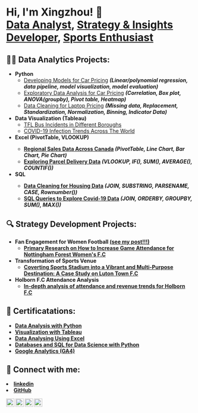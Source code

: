 <h1>Hi, I'm Xingzhou! 👋<br/><a href="https://www.linkedin.com/in/xzqian1011/">Data Analyst</a>, <a href="https://www.linkedin.com/posts/xzqian1011_thrilled-to-share-i-have-received-a-distinction-activity-7260678117071929344-wzmK?utm_source=share&utm_medium=member_desktop">Strategy & Insights Developer</a>, <a href="https://www.linkedin.com/in/xzqian1011/">Sports Enthusiast</a></h1>

<h2>👨‍💻 Data Analytics Projects:</h2>

- <b>Python</b>
  - [Developing Models for Car Pricing](https://github.com/Jasonqian123/PortfolioProjects/blob/main/Python/Model%20Development/Developing%20model%20for%20car%20price.ipynb) <b><i>(Linear/polynomial regression, data pipeline, model visualization, model evaluation)</i></b>
  - [Exploratory Data Analysis for Car Pricing](https://github.com/Jasonqian123/PortfolioProjects/blob/main/Python/Exploratary%20Data%20Analysis/Explorary%20Data%20Analysis-car%20pricing.ipynb) <b><i>(Correlation, Box plot, ANOVA(groupby), Pivot table, Heatmap)</i></b>
  - [Data Cleaning for Laptop Pricing](https://github.com/Jasonqian123/PortfolioProjects/blob/main/Python/Data%20Cleaning/laptop%20price%20-%20data%20cleaning.ipynb) <b><i>(Missing data, Replacement, Standardization, Normalization, Binning, Indicator Data)</i></b>
- <b>Data Visualization (Tableau)</b>
  - [TFL Bus Incidents in Different Boroughs](https://public.tableau.com/app/profile/xingzhou.qian/viz/TFLBusSafty_17285750193210/Dashboard1)
  - [COVID-19 Infection Trends Across The World](https://public.tableau.com/app/profile/xingzhou.qian/viz/CovidDashboard_17313603741330/Dashboard1)
- <b>Excel (PivotTable, VLOOKUP)
  - [Regional Sales Data Across Canada](https://github.com/Jasonqian123/PortfolioProjects/tree/main/Excel%20Project) <b><i>(PivotTable, Line Chart, Bar Chart, Pie Chart)</b></i>
  - [Exploring Parcel Delivery Data](https://github.com/Jasonqian123/PortfolioProjects/tree/main/Excel%20Project) <b><i>(VLOOKUP, IF(), SUM(), AVERAGE(), COUNTIF())</b></i>
- <b>SQL 
  - [Data Cleaning for Housing Data](https://github.com/Jasonqian123/PortfolioProjects/blob/main/SQL%20Query/Data%20Cleaning%20query-%20housing%20data.sql) <b><i>(JOIN, SUBSTRING, PARSENAME, CASE, Rownumber())</b></i>
  - [SQL Queries to Explore Covid-19 Data](https://github.com/Jasonqian123/PortfolioProjects/tree/main/SQL%20Query) <b><i>(JOIN, ORDERBY, GROUPBY, SUM(), MAX())</b></i>

<h2>🔍 Strategy Development Projects:</h2>

- <b>Fan Engagement for Women Football <a href="https://www.linkedin.com/posts/xzqian1011_thrilled-to-share-i-have-received-a-distinction-activity-7260678117071929344-wzmK?utm_source=share&utm_medium=member_desktop" target="_blank">(see my post!!!)</a></b>
  - [Primary Research on How to Increase Game Attendance for Nottingham Forest Women's F.C](https://drive.google.com/file/d/18oc8ughW0-61bZOIQkjvFHYaVz3XtA6-/view?usp=drive_link)
- <b>Transformation of Sports Venue</b>
  - [Coverting Sports Stadium into a Vibrant and Multi-Purpose Destination: A Case Study on Luton Town F.C](https://drive.google.com/file/d/1rzaOD-N8GfHtmhLfS7tzpFq7cRZosQad/view?usp=drive_link)
- <b>Holborn F.C Attendance Analysis</b>
  - [In-depth analysis of attendance and revenue trends for Holborn F.C](https://docs.google.com/presentation/d/13uXNz7lsQUVFIdbiED7PWfhH8VARjK6s/edit#slide=id.p5)
    
<h2>🏅 Certificatations:</h2>

- <b><a href="https://drive.google.com/file/d/1TFOubJs2dqIL886eGTUjwcXI7go9dm-Y/view?usp=drive_link" target="_blank">Data Analysis with Python</a></b>
- <b><a href="https://drive.google.com/file/d/1E2pymye4nGChunYypehsV7fDB67LZD50/view?usp=sharing" target="_blank">Visualization with Tableau</a></b>
- <b><a href="https://drive.google.com/file/d/11lQJGMbEAcxGyzNa_gr4cpnjGWQar3Yl/view?usp=sharing" target="_blank">Data Analysing Using Excel</a></b>
- <b><a href="https://drive.google.com/file/d/1RCpMuKfEG1czgpUspzpLOzp-Zgw8IsOj/view?usp=drive_link" target="_blank">Databases and SQL for Data Science with Python</a></b>
- <b><a href="https://skillshop.credential.net/7012d434-79c2-4158-a0ec-5f83d0e7588c#acc.03VbhjEL" target="_blank">Google Analytics (GA4)</a></b>

<h2> 🤳 Connect with me:</h2>
<li><a href="https://www.linkedin.com/in/xzqian1011/" class="icon brands alt fa-linkedin"><span class="label">linkedin</span></a></li>
<li><a href="https://github.com/Jasonqian123" class="icon brands alt fa-github"><span class="label">GitHub</span></a></li>

[<img align="left" alt="JoshMadakor | YouTube" width="22px" src="https://cdn.jsdelivr.net/npm/simple-icons@v3/icons/youtube.svg" />][youtube]
[<img align="left" alt="JoshMadakor | Twitter" width="22px" src="https://cdn.jsdelivr.net/npm/simple-icons@v3/icons/twitter.svg" />][twitter]
[<img align="left" alt="JoshMadakor | LinkedIn" width="22px" src="https://cdn.jsdelivr.net/npm/simple-icons@v3/icons/linkedin.svg" />][linkedin]
[<img align="left" alt="JoshMadakor | Instagram" width="22px" src="https://cdn.jsdelivr.net/npm/simple-icons@v3/icons/instagram.svg" />][instagram]

[twitter]: https://twitter.com/joshmadakor
[youtube]: https://www.youtube.com/c/joshmadakor
[instagram]: https://www.instagram.com/joshmadakor/
[linkedin]: https://linkedin.com/in/joshmadakor

<!--
**joshmadakor1/joshmadakor1** is a ✨ _special_ ✨ repository because its `README.md` (this file) appears on your GitHub profile.

Here are some ideas to get you started:

- 🔭 I’m currently working on ...
- 🌱 I’m currently learning ...
- 👯 I’m looking to collaborate on ...
- 🤔 I’m looking for help with ...
- 💬 Ask me about ...
- 📫 How to reach me: ...
- 😄 Pronouns: ...
- ⚡ Fun fact: ...
-->
